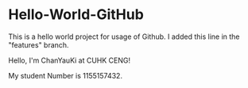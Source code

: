 # Hello-World-GitHub
This is a hello world project for usage of Github.
I added this line in the "features" branch.

Hello, I'm ChanYauKi at CUHK CENG!

My student Number is 1155157432.

